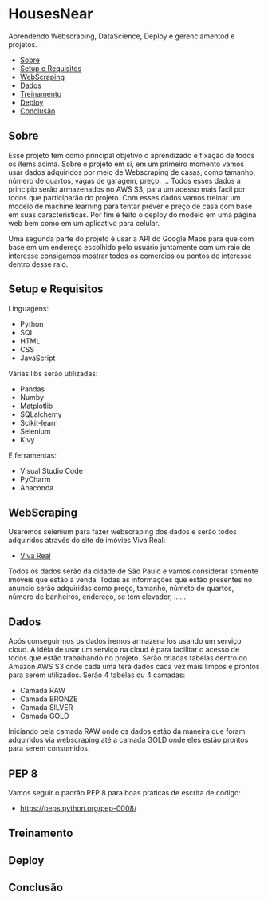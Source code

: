 # HousesNear
Aprendendo Webscraping, DataScience, Deploy e gerenciamentod e projetos.

- [Sobre](#sobre)
- [Setup e Requisitos](#setup-e-requisitos)
- [WebScraping](#webscraping)
- [Dados](#dados)
- [Treinamento](#treinamento)
- [Deploy](#deploy)
- [Conclusão](#conclusao)

## Sobre
Esse projeto tem como principal objetivo o aprendizado e fixação de todos os items acima.
Sobre o projeto em sí, em um primeiro momento vamos usar dados adquiridos por meio de Webscraping de casas, como tamanho, número de quartos, vagas de garagem, preço, ...
Todos esses dados a principio serão armazenados no AWS S3, para um acesso mais facil por todos que participarão do projeto.
Com esses dados vamos treinar um modelo de machine learning para tentar prever e preço de casa com base em suas caracteristicas.
Por fim é feito o deploy do modelo em uma página web bem como em um aplicativo para celular.

Uma segunda parte do projeto é usar a API do Google Maps para que com base em um endereço escolhido pelo usuário juntamente com um raio de interesse consigamos mostrar todos os comercios ou pontos de interesse dentro desse raio.

## Setup e Requisitos
Linguagens:

* Python
* SQL
* HTML
* CSS
* JavaScript

Várias libs serão utilizadas:

* Pandas
* Numby
* Matplotlib
* SQLalchemy
* Scikit-learn
* Selenium
* Kivy

E ferramentas:

* Visual Studio Code
* PyCharm
* Anaconda

## WebScraping
Usaremos selenium para fazer webscraping dos dados e serão todos adquiridos através do site de imóvies Viva Real:

- [Viva Real](https://www.vivareal.com.br/venda/sp/sao-paulo/apartamento_residencial/)

Todos os dados serão da cidade de São Paulo e vamos considerar somente imóveis que estão a venda.
Todas as informações que estão presentes no anuncio serão adquiridas como preço, tamanho, númeto de quartos, número de banheiros, endereço, se tem elevador, .... .

## Dados
Após conseguirmos os dados iremos armazena los usando um serviço cloud.
A idéia de usar um serviço na cloud é para facilitar o acesso de todos que estão trabalhando no projeto.
Serão criadas tabelas dentro do Amazon AWS S3 onde cada uma terá dados cada vez mais limpos e prontos para serem utilizados.
Serão 4 tabelas ou 4 camadas:

* Camada RAW
* Camada BRONZE
* Camada SILVER
* Camada GOLD

Iniciando pela camada RAW onde os dados estão da maneira que foram adquiridos via webscraping até a camada GOLD onde eles estão prontos para serem consumidos.

## PEP 8
Vamos seguir o padrão PEP 8 para boas práticas de escrita de código:
- https://peps.python.org/pep-0008/

## Treinamento

## Deploy

## Conclusão
